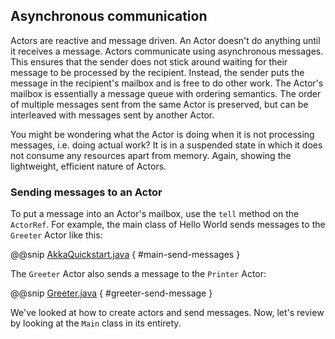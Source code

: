 ## Asynchronous communication

Actors are reactive and message driven. An Actor doesn't do anything until it receives a message. Actors communicate using asynchronous messages. 
This ensures that the sender does not stick around waiting for their message to be processed by the recipient. 
Instead, the sender puts the message in the recipient's mailbox and is free to do other work. 
The Actor's mailbox is essentially a message queue with ordering semantics. The order of multiple messages sent from the same Actor is preserved, but can be interleaved with messages sent by another Actor.
 
You might be wondering what the Actor is doing when it is not processing messages, i.e. doing actual work? 
It is in a suspended state in which it does not consume any resources apart from memory. Again, showing the lightweight, efficient nature of Actors. 

### Sending messages to an Actor

To put a message into an Actor's mailbox, use the `tell` method on the `ActorRef`. 
For example, the main class of Hello World sends messages to the `Greeter` Actor like this:
 
@@snip [AkkaQuickstart.java]($g8src$/java/$package$/AkkaQuickstart.java) { #main-send-messages }
 
The `Greeter` Actor also sends a message to the `Printer` Actor:
 
@@snip [Greeter.java]($g8src$/java/$package$/Greeter.java) { #greeter-send-message }
 
We've looked at how to create actors and send messages. Now, let's review by looking at the `Main` class in its entirety.
